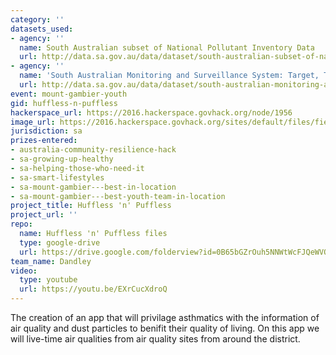 ```yaml
---
category: ''
datasets_used:
- agency: ''
  name: South Australian subset of National Pollutant Inventory Data
  url: http://data.sa.gov.au/data/dataset/south-australian-subset-of-national-pollutant-inventory-data
- agency: ''
  name: 'South Australian Monitoring and Surveillance System: Target, Trends at a glance & Indicator reports'
  url: http://data.sa.gov.au/data/dataset/south-australian-monitoring-and-surveillance-system-target-trends-at-a-glance-indicator-reports
event: mount-gambier-youth
gid: huffless-n-puffless
hackerspace_url: https://2016.hackerspace.govhack.org/node/1956
image_url: https://2016.hackerspace.govhack.org/sites/default/files/field/image/Athma.jpg
jurisdiction: sa
prizes-entered:
- australia-community-resilience-hack
- sa-growing-up-healthy
- sa-helping-those-who-need-it
- sa-smart-lifestyles
- sa-mount-gambier---best-in-location
- sa-mount-gambier---best-youth-team-in-location
project_title: Huffless 'n' Puffless
project_url: ''
repo:
  name: Huffless 'n' Puffless files
  type: google-drive
  url: https://drive.google.com/folderview?id=0B65bGZrOuh5NNWtWcFJQeWVQS1E&usp=sharing
team_name: Dandley
video:
  type: youtube
  url: https://youtu.be/EXrCucXdroQ
---
```


The creation of an app that will privilage asthmatics with the information of air quality and dust particles to benifit their quality of living.
On this app we will live-time air qualities from air quality sites from around the district.